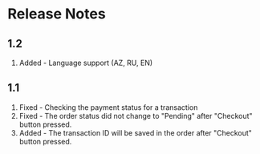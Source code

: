 # Release Notes
## 1.2 
1. Added - Language support (AZ, RU, EN)
## 1.1
1. Fixed - Checking the payment status for a transaction
2. Fixed - The order status did not change to "Pending" after "Checkout" button pressed.
3. Added - The transaction ID will be saved in the order after "Checkout" button pressed.